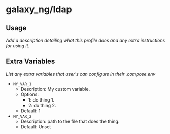 # galaxy_ng/ldap

## Usage

*Add a description detailing what this profile does and any extra instructions for using it.*

## Extra Variables

*List any extra variables that user's can configure in their .compose.env*

- `MY_VAR_1`
    - Description: My custom variable.
    - Options:
        - 1: do thing 1.
        - 2: do thing 2.
    - Default: 1
- `MY_VAR_2`
    - Description: path to the file that does the thing.
    - Default: Unset
